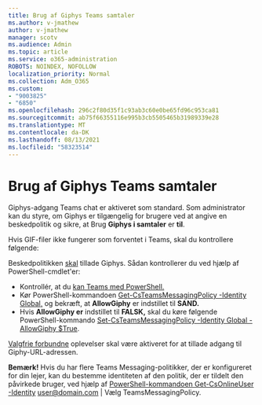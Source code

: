 ```yaml
---
title: Brug af Giphys Teams samtaler
ms.author: v-jmathew
author: v-jmathew
manager: scotv
ms.audience: Admin
ms.topic: article
ms.service: o365-administration
ROBOTS: NOINDEX, NOFOLLOW
localization_priority: Normal
ms.collection: Adm_O365
ms.custom:
- "9003825"
- "6850"
ms.openlocfilehash: 296c2f80d35f1c93ab3c60e0be65fd96c953ca81
ms.sourcegitcommit: ab75f66355116e995b3cb5505465b31989339e28
ms.translationtype: MT
ms.contentlocale: da-DK
ms.lasthandoff: 08/13/2021
ms.locfileid: "58323514"
---
```

# <a name="using-giphys-in-teams-conversations"></a>Brug af Giphys Teams samtaler

Giphys-adgang Teams chat er aktiveret som standard. Som administrator kan du styre, om Giphys [](https://docs.microsoft.com/microsoftteams/messaging-policies-in-teams#messaging-policy-settings) er tilgængelig for brugere ved at angive en beskedpolitik og sikre, at Brug **Giphys i samtaler** er **til**.

Hvis GIF-filer ikke fungerer som forventet i Teams, skal du kontrollere følgende:

Beskedpolitikken [skal](https://docs.microsoft.com/microsoftteams/messaging-policies-in-teams) tillade Giphys. Sådan kontrollerer du ved hjælp af PowerShell-cmdlet'er:

- Kontrollér, at du [kan Teams med PowerShell.](https://docs.microsoft.com/microsoftteams/teams-powershell-overview?view=o365-worldwide#manage-teams-with-powershell)
- Kør PowerShell-kommandoen [Get-CsTeamsMessagingPolicy -Identity Global,](https://docs.microsoft.com/powershell/module/skype/get-csteamsmessagingpolicy?view=skype-ps) og bekræft, at **AllowGiphy** er indstillet til **SAND.**
- Hvis **AllowGiphy er** indstillet til **FALSK,** skal du køre følgende PowerShell-kommando [Set-CsTeamsMessagingPolicy -Identity Global -AllowGiphy $True](https://docs.microsoft.com/powershell/module/skype/set-csteamsmessagingpolicy?view=skype-ps).

[Valgfrie forbundne](https://docs.microsoft.com/deployoffice/privacy/optional-connected-experiences) oplevelser skal være aktiveret for at tillade adgang til Giphy-URL-adressen.

**Bemærk!** Hvis du har flere Teams Messaging-politikker, der er konfigureret for din lejer, kan du bestemme identiteten af den politik, der er tildelt den påvirkede bruger, ved hjælp af [PowerShell-kommandoen Get-CsOnlineUser -Identity](https://docs.microsoft.com/powershell/module/skype/get-csonlineuser?view=skype-ps) <user@domain.com> | Vælg TeamsMessagingPolicy.
